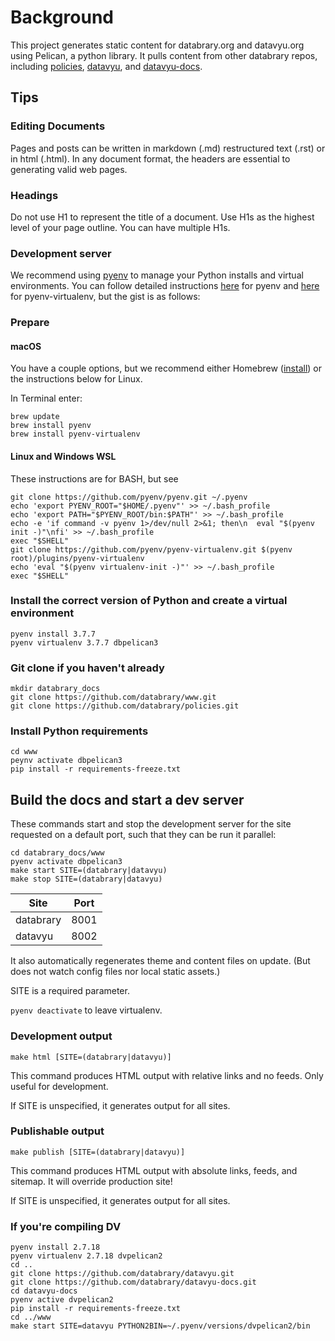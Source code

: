 # Background

This project generates static content for databrary.org and datavyu.org using Pelican, a python library. It pulls content from other databrary repos, including [policies](https://github.com/databrary/policies), [datavyu](https://github.com/databrary/datavyu), and [datavyu-docs](https://github.com/databrary/datavyu-docs).

## Tips

### Editing Documents

Pages and posts can be written in markdown (.md) restructured text (.rst) or in html (.html). In any document format, the headers are essential to generating valid web pages.

### Headings

Do not use H1 to represent the title of a document. Use H1s as the highest level of your page outline. You can have multiple H1s.

### Development server

We recommend using [pyenv](https://github.com/pyenv/pyenv) to manage your Python installs and virtual environments. You can follow detailed instructions [here](https://github.com/pyenv/pyenv) for pyenv and [here](https://github.com/pyenv/pyenv-virtualenv) for pyenv-virtualenv, but the gist is as follows:

### Prepare

#### macOS

You have a couple options, but we recommend either Homebrew ([install](https://brew.sh/)) or the instructions below for Linux.

In Terminal enter:

```Shell
brew update
brew install pyenv
brew install pyenv-virtualenv
```

#### Linux and Windows WSL

These instructions are for BASH, but see

```Shell
git clone https://github.com/pyenv/pyenv.git ~/.pyenv
echo 'export PYENV_ROOT="$HOME/.pyenv"' >> ~/.bash_profile
echo 'export PATH="$PYENV_ROOT/bin:$PATH"' >> ~/.bash_profile
echo -e 'if command -v pyenv 1>/dev/null 2>&1; then\n  eval "$(pyenv init -)"\nfi' >> ~/.bash_profile
exec "$SHELL"
git clone https://github.com/pyenv/pyenv-virtualenv.git $(pyenv root)/plugins/pyenv-virtualenv
echo 'eval "$(pyenv virtualenv-init -)"' >> ~/.bash_profile
exec "$SHELL"
```

### Install the correct version of Python and create a virtual environment

```Shell
pyenv install 3.7.7
pyenv virtualenv 3.7.7 dbpelican3
```

### Git clone if you haven't already

```Shell
mkdir databrary_docs
git clone https://github.com/databrary/www.git
git clone https://github.com/databrary/policies.git
```

### Install Python requirements

```Shell
cd www
peynv activate dbpelican3
pip install -r requirements-freeze.txt
```

## Build the docs and start a dev server

These commands start and stop the development server for the site requested on a default port, such that they can be run it parallel:

```Shell
cd databrary_docs/www
pyenv activate dbpelican3
make start SITE=(databrary|datavyu)
make stop SITE=(databrary|datavyu)
```

| Site      | Port |
| --------- | ---- |
| databrary | 8001 |
| datavyu   | 8002 |

It also automatically regenerates theme and content files on update. (But does not watch config files nor local static assets.)

SITE is a required parameter.

`pyenv deactivate` to leave virtualenv.

### Development output

`make html [SITE=(databrary|datavyu)]`

This command produces HTML output with relative links and no feeds. Only useful for development.

If SITE is unspecified, it generates output for all sites.

### Publishable output

`make publish [SITE=(databrary|datavyu)]`

This command produces HTML output with absolute links, feeds, and sitemap. It will override production site!

If SITE is unspecified, it generates output for all sites.

### If you're compiling DV

```Shell
pyenv install 2.7.18
pyenv virtualenv 2.7.18 dvpelican2
cd ..
git clone https://github.com/databrary/datavyu.git
git clone https://github.com/databrary/datavyu-docs.git
cd datavyu-docs
pyenv active dvpelican2
pip install -r requirements-freeze.txt
cd ../www
make start SITE=datavyu PYTHON2BIN=~/.pyenv/versions/dvpelican2/bin
```
